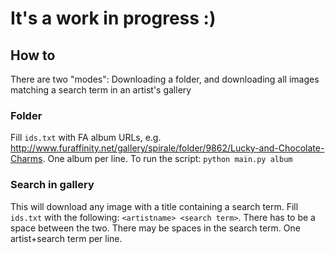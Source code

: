 # It's a work in progress :)

## How to
There are two "modes": Downloading a folder, and downloading all images matching a search term in an artist's gallery

### Folder
Fill `ids.txt` with FA album URLs, e.g. http://www.furaffinity.net/gallery/spirale/folder/9862/Lucky-and-Chocolate-Charms.
One album per line.
To run the script: `python main.py album`

### Search in gallery
This will download any image with a title containing a search term.
Fill `ids.txt` with the following: `<artistname> <search term>`.
There has to be a space between the two. There may be spaces in the search term.
One artist+search term per line.
